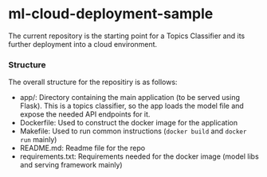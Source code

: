 # ml-cloud-deployment-sample

The current repository is the starting point for a Topics Classifier and its further deployment into a cloud environment.

### Structure
The overall structure for the repositiry is as follows:
* app/: Directory containing the main application (to be served using Flask). This is a topics classifier, so the app loads the model file and expose the needed API endpoints for it. 
* Dockerfile: Used to construct the docker image for the application
* Makefile: Used to run common instructions (`docker build` and `docker run` mainly)
* README.md: Readme file for the repo
* requirements.txt: Requirements needed for the docker image (model libs and serving framework mainly)